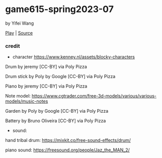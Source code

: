 # game615-spring2023-07

by Yifei Wang

[Play](https://wy6714.github.io/game615-spring2023-07/exercise07/play/) | [Source](https://github.com/wy6714/game615-spring2023-07)

### credit

- character
  https://www.kenney.nl/assets/blocky-characters


Drum by jeremy [CC-BY] via Poly Pizza

Drum stick by Poly by Google [CC-BY] via Poly Pizza

Piano by jeremy [CC-BY] via Poly Pizza

Note model: https://www.cgtrader.com/free-3d-models/various/various-models/music-notes

Garden by Poly by Google [CC-BY] via Poly Pizza

Battery by Bruno Oliveira [CC-BY] via Poly Pizza


- sound:

hand tribal drum: https://mixkit.co/free-sound-effects/drum/

piano sound: https://freesound.org/people/Jaz_the_MAN_2/
